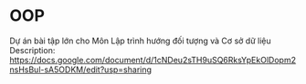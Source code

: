 # OOP
Dự án bài tập lớn cho Môn Lập trình hướng đối tượng và Cơ sở dữ liệu
Description: https://docs.google.com/document/d/1cNDeu2sTH9uSQ6RksYpEkOlDopm2nsHsBul-sA5ODKM/edit?usp=sharing
